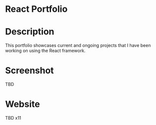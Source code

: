# React Portfolio

# Description
This portfolio showcases current and ongoing projects that I have been working on using the React framework.

# Screenshot
TBD
# Website
TBD x11
